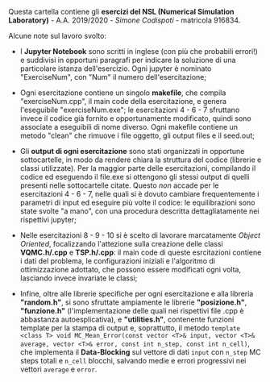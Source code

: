 Questa cartella contiene gli **esercizi del NSL (Numerical Simulation Laboratory)** - A.A. 2019/2020 - *Simone Codispoti* - matricola 916834.

Alcune note sul lavoro svolto:

- I **Jupyter Notebook** sono scritti in inglese (con più che probabili errori!) e suddivisi in opportuni paragrafi per indicare la soluzione di una particolare istanza dell'esercizio. Ogni jupyter è nominato "ExerciseNum", con "Num" il numero dell'esercitazione;

- Ogni esercitazione contiene un singolo **makefile**, che compila "exerciseNum.cpp", il main code della esercitazione, e genera l'eseguibile "exerciseNum.exe"; le esercitazioni 4 - 6 - 7 sfruttano invece il codice già fornito e opportunamente modificato, quindi sono associate a eseguibili di nome diverso. Ogni makefile contiene un metodo "clean" che rimuove i file oggetto, gli output files e il seed.out;

- Gli **output di ogni esercitazione** sono stati organizzati in opportune sottocartelle, in modo da rendere chiara la struttura del codice (librerie e classi utilizzate). Per la maggior parte delle esercitazioni, compilando il codice ed eseguendo il file.exe si ottengono gli stessi output di quelli presenti nelle sottocartelle citate. Questo *non* accade per le esercitazioni 4 - 6 - 7, nelle quali si è dovuto cambiare frequentemente i parametri di input ed eseguire più volte il codice: le equilibrazioni sono state svolte "a mano", con una procedura descritta dettagliatamente nei rispettivi jupyter;

- Nelle esercitazioni 8 - 9 - 10 si è scelto di lavorare marcatamente *Object Oriented*, focalizzando l'attezione sulla creazione delle classi **VQMC.h/.cpp** e **TSP.h/.cpp**: il main code di queste esrcitazioni contiene i dati del problema, le configurazioni iniziali e l'algoritmo di ottimizzazione adottato, che possono essere modificati ogni volta, lasciando invece invariate le classi;

- Infine, oltre alle librerie specifiche per ogni esercitazione e alla libreria **"random.h"**, si sono sfruttate ampiamente le librerie **"posizione.h"**, **"funzione.h"** (l'implementazione delle quali nei rispettivi file .cpp è abbastanza autoesplicativa), e **"utilities.h"**, contenente funzioni template per la stampa di output e, soprattutto, il metodo `template <class T> void MC_Mean_Error(const vector <T>& input, vector <T>& average, vector <T>& error, const int n_step, const int n_cell)`, che implementa il **Data-Blocking** sul vettore di dati `input` con `n_step` MC steps totali e `n_cell` blocchi, salvando medie e errori progressivi nei vettori `average` e `error`.
